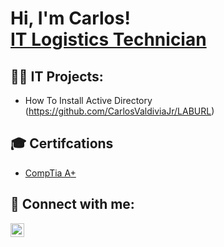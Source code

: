  <h1>Hi, I'm Carlos! <br/><a href="https://www.linkedin.com/in/cvaldivia97/">IT Logistics Technician</a></h1>

<h2>👨‍💻 IT Projects:</h2>

- How To Install Active Directory (https://github.com/CarlosValdiviaJr/LABURL)

<h2>🎓 Certifcations</h2>

- [CompTia A+](https://imgur.com/a/FDngttz)

<h2>📲 Connect with me:</h2>

[<img align="left" alt="CarlosValdivia | LinkedIn" width="22px" src="https://cdn.jsdelivr.net/npm/simple-icons@v3/icons/linkedin.svg" />][linkedin]

[linkedin]: https://linkedin.com/in/Cvaldivia97

<!--
**joshmadakor1/joshmadakor1** is a ✨ _special_ ✨ repository because its `README.md` (this file) appears on your GitHub profile.

Here are some ideas to get you started:

- 🔭 I’m currently working on ...
- 🌱 I’m currently learning ...
- 👯 I’m looking to collaborate on ...
- 🤔 I’m looking for help with ...
- 💬 Ask me about ...
- 📫 How to reach me: ...
- 😄 Pronouns: ...
- ⚡ Fun fact: ...
-->
